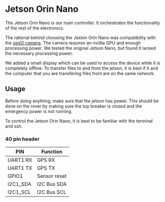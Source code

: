 # Jetson Orin Nano

The Jetson Orin Nano is our main controller. It orchestrates the functionality of the rest of the electronics. 

The rational behind choosing the Jeston Orin Nano was compatibility with the [zed2i camera](./depth_camera.md). The camera requires an nvidia GPU and enough processing power. We tested the original Jetson Nano, but found it lacked the necessary processing power. 

We added a small display which can be used to access the device while it is completely offline. To transfer files to and from the jetson, it is best if it and the computer that you are transfering files from are on the same network. 

## Usage

Before doing anything, make sure that the jetson has power. This should be done on the rover by making sure the top breaker is closed and the emergency power is not running.

To control the Jetson Orin Nano, it is best to be familiar with the terminal and ssh. 

### 40 pin header

| PIN      | Function     |
| -------- | ------------ |
| UART1 RX | GPS RX       |
| UART1 TX | GPS TX       |
| GPIO1    | Sensor reset |
| I2C1_SDA | I2C Bus SDA  |
| I2C1_SCL | I2C Bus SCL  |
